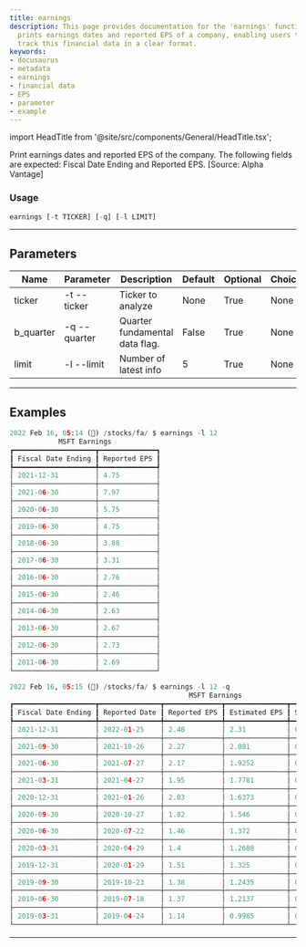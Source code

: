 ```yaml
---
title: earnings
description: This page provides documentation for the 'earnings' function. This tool
  prints earnings dates and reported EPS of a company, enabling users to efficiently
  track this financial data in a clear format.
keywords:
- docusaurus
- metadata
- earnings
- financial data
- EPS
- parameter
- example
---
```


import HeadTitle from '@site/src/components/General/HeadTitle.tsx';

<HeadTitle title="stocks /fa/earnings - Reference | OpenBB Terminal Docs" />

Print earnings dates and reported EPS of the company. The following fields are expected: Fiscal Date Ending and Reported EPS. [Source: Alpha Vantage]

### Usage

```python wordwrap
earnings [-t TICKER] [-q] [-l LIMIT]
```

---

## Parameters

| Name | Parameter | Description | Default | Optional | Choices |
| ---- | --------- | ----------- | ------- | -------- | ------- |
| ticker | -t  --ticker | Ticker to analyze | None | True | None |
| b_quarter | -q  --quarter | Quarter fundamental data flag. | False | True | None |
| limit | -l  --limit | Number of latest info | 5 | True | None |


---

## Examples

```python
2022 Feb 16, 05:14 (🦋) /stocks/fa/ $ earnings -l 12
            MSFT Earnings
┏━━━━━━━━━━━━━━━━━━━━┳━━━━━━━━━━━━━━┓
┃ Fiscal Date Ending ┃ Reported EPS ┃
┡━━━━━━━━━━━━━━━━━━━━╇━━━━━━━━━━━━━━┩
│ 2021-12-31         │ 4.75         │
├────────────────────┼──────────────┤
│ 2021-06-30         │ 7.97         │
├────────────────────┼──────────────┤
│ 2020-06-30         │ 5.75         │
├────────────────────┼──────────────┤
│ 2019-06-30         │ 4.75         │
├────────────────────┼──────────────┤
│ 2018-06-30         │ 3.88         │
├────────────────────┼──────────────┤
│ 2017-06-30         │ 3.31         │
├────────────────────┼──────────────┤
│ 2016-06-30         │ 2.76         │
├────────────────────┼──────────────┤
│ 2015-06-30         │ 2.46         │
├────────────────────┼──────────────┤
│ 2014-06-30         │ 2.63         │
├────────────────────┼──────────────┤
│ 2013-06-30         │ 2.67         │
├────────────────────┼──────────────┤
│ 2012-06-30         │ 2.73         │
├────────────────────┼──────────────┤
│ 2011-06-30         │ 2.69         │
└────────────────────┴──────────────┘

2022 Feb 16, 05:15 (🦋) /stocks/fa/ $ earnings -l 12 -q
                                            MSFT Earnings
┏━━━━━━━━━━━━━━━━━━━━┳━━━━━━━━━━━━━━━┳━━━━━━━━━━━━━━┳━━━━━━━━━━━━━━━┳━━━━━━━━━━┳━━━━━━━━━━━━━━━━━━━━━┓
┃ Fiscal Date Ending ┃ Reported Date ┃ Reported EPS ┃ Estimated EPS ┃ Surprise ┃ Surprise Percentage ┃
┡━━━━━━━━━━━━━━━━━━━━╇━━━━━━━━━━━━━━━╇━━━━━━━━━━━━━━╇━━━━━━━━━━━━━━━╇━━━━━━━━━━╇━━━━━━━━━━━━━━━━━━━━━┩
│ 2021-12-31         │ 2022-01-25    │ 2.48         │ 2.31          │ 0.17     │ 7.3593              │
├────────────────────┼───────────────┼──────────────┼───────────────┼──────────┼─────────────────────┤
│ 2021-09-30         │ 2021-10-26    │ 2.27         │ 2.081         │ 0.189    │ 9.0822              │
├────────────────────┼───────────────┼──────────────┼───────────────┼──────────┼─────────────────────┤
│ 2021-06-30         │ 2021-07-27    │ 2.17         │ 1.9252        │ 0.2448   │ 12.7156             │
├────────────────────┼───────────────┼──────────────┼───────────────┼──────────┼─────────────────────┤
│ 2021-03-31         │ 2021-04-27    │ 1.95         │ 1.7781        │ 0.1719   │ 9.6676              │
├────────────────────┼───────────────┼──────────────┼───────────────┼──────────┼─────────────────────┤
│ 2020-12-31         │ 2021-01-26    │ 2.03         │ 1.6373        │ 0.3927   │ 23.9846             │
├────────────────────┼───────────────┼──────────────┼───────────────┼──────────┼─────────────────────┤
│ 2020-09-30         │ 2020-10-27    │ 1.82         │ 1.546         │ 0.274    │ 17.7232             │
├────────────────────┼───────────────┼──────────────┼───────────────┼──────────┼─────────────────────┤
│ 2020-06-30         │ 2020-07-22    │ 1.46         │ 1.372         │ 0.088    │ 6.414               │
├────────────────────┼───────────────┼──────────────┼───────────────┼──────────┼─────────────────────┤
│ 2020-03-31         │ 2020-04-29    │ 1.4          │ 1.2688        │ 0.1312   │ 10.3405             │
├────────────────────┼───────────────┼──────────────┼───────────────┼──────────┼─────────────────────┤
│ 2019-12-31         │ 2020-01-29    │ 1.51         │ 1.325         │ 0.185    │ 13.9623             │
├────────────────────┼───────────────┼──────────────┼───────────────┼──────────┼─────────────────────┤
│ 2019-09-30         │ 2019-10-23    │ 1.38         │ 1.2435        │ 0.1365   │ 10.9771             │
├────────────────────┼───────────────┼──────────────┼───────────────┼──────────┼─────────────────────┤
│ 2019-06-30         │ 2019-07-18    │ 1.37         │ 1.2137        │ 0.1563   │ 12.878              │
├────────────────────┼───────────────┼──────────────┼───────────────┼──────────┼─────────────────────┤
│ 2019-03-31         │ 2019-04-24    │ 1.14         │ 0.9985        │ 0.1415   │ 14.1713             │
└────────────────────┴───────────────┴──────────────┴───────────────┴──────────┴─────────────────────┘
```
---
